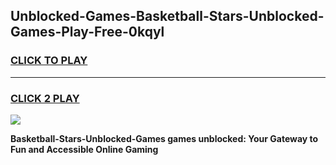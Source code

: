 
## Unblocked-Games-Basketball-Stars-Unblocked-Games-Play-Free-0kqyl
<h3>
<a href="https://premium76.site?title=Basketball-Stars-Unblocked-Games&ref=21A">CLICK TO PLAY</a></h3>
<hr>

<h3>
<a href="https://premium76.site?title=Basketball-Stars-Unblocked-Games&ref=21A">CLICK 2 PLAY</a>
  
</h3>

<a href="https://premium76.site?title=Basketball-Stars-Unblocked-Games&ref=21A"><img src="https://clearcache.store/games.png"></a>


**Basketball-Stars-Unblocked-Games games unblocked: Your Gateway to Fun and Accessible Online Gaming**
